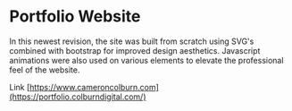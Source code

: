 # Portfolio Website
In this newest revision, the site was built from scratch using SVG's combined with bootstrap for improved design aesthetics. Javascript animations were also used on various elements to elevate the professional feel of the website.

Link [https://www.cameroncolburn.com](https://portfolio.colburndigital.com/)
